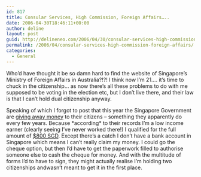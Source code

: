 ```yaml
---
id: 817
title: Consular Services, High Commission, Foreign Affairs…..
date: 2006-04-30T18:46:11+00:00
author: deline
layout: post
guid: http://delineneo.com/2006/04/30/consular-services-high-commission-foreign-affairs/
permalink: /2006/04/consular-services-high-commission-foreign-affairs/
categories:
  - General
---
```

Who&#8217;d have thought it be so damn hard to find the website of Singapore&#8217;s Ministry of Foreign Affairs in Australia?!?! I think now I&#8217;m 21&#8230;. it&#8217;s time to chuck in the citizenship&#8230; as now there&#8217;s all these problems to do with me supposed to be voting in the election etc, but I don&#8217;t live there, and their law is that I can&#8217;t hold dual citizenship anyway.

Speaking of which I forgot to post that this year the Singapore Government are [giving away money](http://www.progress.gov.sg/) to their citizens &#8211; something they apparently do every few years. Because \*according\* to their records I&#8217;m a low income earner (clearly seeing I&#8217;ve never worked there!) I qualified for the full amount of [$800 SGD](http://www.progress.gov.sg/gd_ovw.htm). Except there&#8217;s a catch I don&#8217;t have a bank account in Singapore which means I can&#8217;t really claim my money. I could go the cheque option, but then I&#8217;d have to get the paperwork filled to authorise someone else to cash the cheque for money. And with the multitude of forms I&#8217;d to have to sign, they might actually realise I&#8217;m holding two citizenships andwasn&#8217;t meant to get it in the first place.